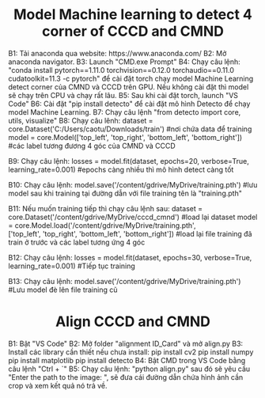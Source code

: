 <h1 align="center">Model Machine learning to detect 4 corner of CCCD and CMND</h1>
B1: Tải anaconda qua website: https://www.anaconda.com/  
B2: Mở anaconda navigator.  
B3: Launch "CMD.exe Prompt"  
B4: Chạy câu lệnh: "conda install pytorch==1.11.0 torchvision==0.12.0 torchaudio==0.11.0 cudatoolkit=11.3 -c pytorch" để cài đặt torch chạy model Machine Learning detect corner của CMND và CCCD trên GPU. Nếu không cài đặt thì model sẽ chạy trên CPU và chạy rất lâu.  
B5: Sau khi cài đặt torch, launch "VS Code"  
B6: Cài đặt "pip install detecto" để cài đặt mô hình Detecto để chạy model Machine Learning.  
B7: Chạy câu lệnh "from detecto import core, utils, visualize"  
B8: Chạy câu lênh: 	
	dataset = core.Dataset('C:/Users/caotu/Downloads/train')   					#nơi chứa data để training
	model = core.Model(['top_left', 'top_right', 'bottom_left', 'bottom_right']) 		#các label tương đương 4 góc của CMND và CCCD

B9: Chạy câu lệnh: 
	losses = model.fit(dataset, epochs=20, verbose=True, learning_rate=0.001)		#epochs càng nhiều thì mô hình detect càng tốt

B10: Chạy câu lệnh: 
	model.save('/content/gdrive/MyDrive/training.pth')						#lưu model sau khi training tại đường dẫn với file training tên là "training.pth"

B11: Nếu muốn training tiếp thì chạy câu lệnh sau:
	dataset = core.Dataset('/content/gdrive/MyDrive/cccd_cmnd')					#load lại dataset
	model = core.Model.load('/content/gdrive/MyDrive/training.pth', 	
		['top_left', 'top_right', 'bottom_left', 'bottom_right'])				#load lại file training đã train ở trước và các label tương ứng 4 góc

B12: Chạy câu lệnh:
	losses = model.fit(dataset, epochs=30, verbose=True, learning_rate=0.001)		#Tiếp tục training

B13: Chạy câu lệnh:
	model.save('/content/gdrive/MyDrive/training.pth')						#Lưu model đè lên file training cũ

<h1 align="center">Align CCCD and CMND</h1>
B1: Bật "VS Code"
B2: Mở folder "alignment ID_Card" và mở align.py
B3: Install các library cần thiết nếu chưa install:  
			pip install cv2  
			pip install numpy  
			pip install matplotlib  
			pip install detecto  
B4: Bật CMD trong VS Code bằng câu lệnh "Ctrl + `"
B5: Chạy câu lệnh: "python align.py" sau đó sẽ yêu cầu "Enter the path to the image: ", sẽ đưa cái đường dẫn chứa hình ảnh cần crop và xem kết quả nó trả về.
